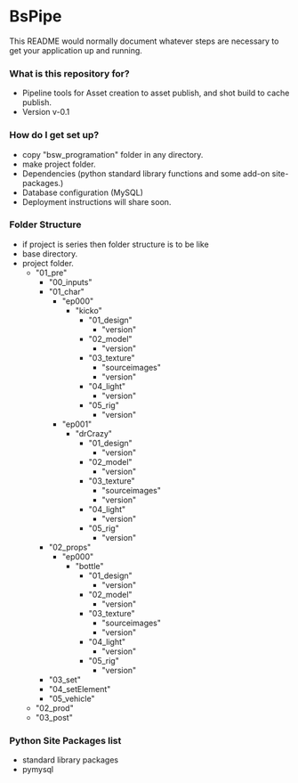 # BsPipe #

This README would normally document whatever steps are necessary to get your application up and running.

### What is this repository for? ###

* Pipeline tools for Asset creation to asset publish, and shot build to cache publish. 
* Version
v-0.1

### How do I get set up? ###

* copy "bsw_programation" folder in any directory.
* make project folder.
* Dependencies (python standard library functions and some add-on site-packages.)
* Database configuration (MySQL)
* Deployment instructions will share soon.

### Folder Structure ###

* if project is series then folder structure is to be like
* base directory.
* project folder.
    * "01_pre"
        * "00_inputs"
        * "01_char"
            * "ep000"
                * "kicko"
                    * "01_design"
                        * "version"
                    * "02_model"
                        * "version"
                    * "03_texture"
                        * "sourceimages"
                        * "version"
                    * "04_light"
                        * "version"
                    * "05_rig"
                        * "version"
            * "ep001"
                * "drCrazy"
                    * "01_design"
                        * "version"
                    * "02_model"
                        * "version"
                    * "03_texture"
                        * "sourceimages"
                        * "version"
                    * "04_light"
                        * "version"
                    * "05_rig"
                        * "version"
        * "02_props"
            * "ep000"
                * "bottle"
                    * "01_design"
                        * "version"
                    * "02_model"
                        * "version"
                    * "03_texture"
                        * "sourceimages"
                        * "version"
                    * "04_light"
                        * "version"
                    * "05_rig"
                        * "version"
        * "03_set"
        * "04_setElement"
        * "05_vehicle"
    * "02_prod"
    * "03_post"

### Python Site Packages list ###
* standard library packages
* pymysql
